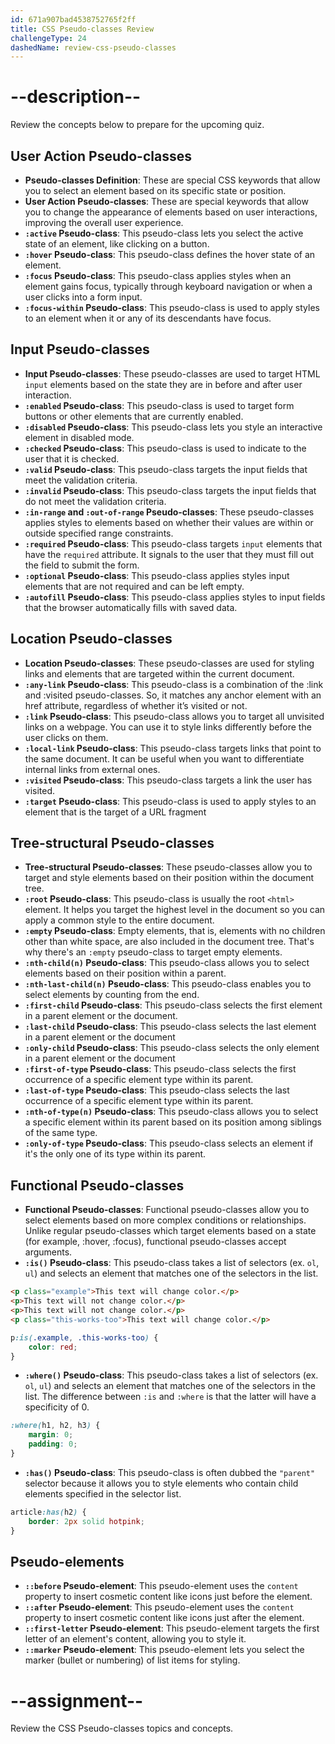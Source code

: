 ```yaml
---
id: 671a907bad4538752765f2ff
title: CSS Pseudo-classes Review
challengeType: 24
dashedName: review-css-pseudo-classes
---
```


# --description--

Review the concepts below to prepare for the upcoming quiz.

## User Action Pseudo-classes

- **Pseudo-classes Definition**: These are special CSS keywords that allow you to select an element based on its specific state or position.
- **User Action Pseudo-classes**: These are special keywords that allow you to change the appearance of elements based on user interactions, improving the overall user experience.
- **`:active` Pseudo-class**: This pseudo-class lets you select the active state of an element, like clicking on a button.
- **`:hover` Pseudo-class**: This pseudo-class defines the hover state of an element.
- **`:focus` Pseudo-class**: This pseudo-class applies styles when an element gains focus, typically through keyboard navigation or when a user clicks into a form input.
- **`:focus-within` Pseudo-class**: This pseudo-class is used to apply styles to an element when it or any of its descendants have focus.

## Input Pseudo-classes

- **Input Pseudo-classes**: These pseudo-classes are used to target HTML `input` elements based on the state they are in before and after user interaction.
- **`:enabled` Pseudo-class**: This pseudo-class is used to target form buttons or other elements that are currently enabled.
- **`:disabled` Pseudo-class**: This pseudo-class lets you style an interactive element in disabled mode.
- **`:checked` Pseudo-class**: This pseudo-class is used to indicate to the user that it is checked.
- **`:valid` Pseudo-class**: This pseudo-class targets the input fields that meet the validation criteria.
- **`:invalid` Pseudo-class**: This pseudo-class targets the input fields that do not meet the validation criteria.
- **`:in-range` and `:out-of-range` Pseudo-classes**: These pseudo-classes applies styles to elements based on whether their values are within or outside specified range constraints.
- **`:required` Pseudo-class**: This pseudo-class targets `input` elements that have the `required` attribute. It signals to the user that they must fill out the field to submit the form.
- **`:optional` Pseudo-class**: This pseudo-class applies styles input elements that are not required and can be left empty.
- **`:autofill` Pseudo-class**: This pseudo-class applies styles to input fields that the browser automatically fills with saved data.

## Location Pseudo-classes

- **Location Pseudo-classes**: These pseudo-classes are used for styling links and elements that are targeted within the current document.
- **`:any-link` Pseudo-class**: This pseudo-class is a combination of the :link and :visited pseudo-classes. So, it matches any anchor element with an href attribute, regardless of whether it’s visited or not.
- **`:link` Pseudo-class**: This pseudo-class allows you to target all unvisited links on a webpage. You can use it to style links differently before the user clicks on them.
- **`:local-link` Pseudo-class**: This pseudo-class targets links that point to the same document. It can be useful when you want to differentiate internal links from external ones.
- **`:visited` Pseudo-class**: This pseudo-class targets a link the user has visited. 
- **`:target` Pseudo-class**: This pseudo-class is used to apply styles to an element that is the target of a URL fragment 

## Tree-structural Pseudo-classes

- **Tree-structural Pseudo-classes**: These pseudo-classes allow you to target and style elements based on their position within the document tree. 
- **`:root` Pseudo-class**: This pseudo-class is usually the root `<html>` element. It helps you target the highest level in the document so you can apply a common style to the entire document.        
- **`:empty` Pseudo-class**: Empty elements, that is, elements with no children other than white space, are also included in the document tree. That's why there's an `:empty` pseudo-class to target empty elements.
- **`:nth-child(n)` Pseudo-class**: This pseudo-class allows you to select elements based on their position within a parent.
- **`:nth-last-child(n)` Pseudo-class**: This pseudo-class enables you to select elements by counting from the end.
- **`:first-child` Pseudo-class**: This pseudo-class selects the first element in a parent element or the document.
- **`:last-child` Pseudo-class**: This pseudo-class selects the last element in a parent element or the document
- **`:only-child` Pseudo-class**: This pseudo-class selects the only element in a parent element or the document
- **`:first-of-type` Pseudo-class**: This pseudo-class selects the first occurrence of a specific element type within its parent.
- **`:last-of-type` Pseudo-class**: This pseudo-class selects the last occurrence of a specific element type within its parent.
- **`:nth-of-type(n)` Pseudo-class**: This pseudo-class allows you to select a specific element within its parent based on its position among siblings of the same type.
- **`:only-of-type` Pseudo-class**: This pseudo-class selects an element if it's the only one of its type within its parent. 


## Functional Pseudo-classes

- **Functional Pseudo-classes**: Functional pseudo-classes allow you to select elements based on more complex conditions or relationships. Unlike regular pseudo-classes which target elements based on a state (for example, :hover, :focus), functional pseudo-classes accept arguments.
- **`:is()` Pseudo-class**: This pseudo-class takes a list of selectors (ex. `ol`, `ul`) and selects an element that matches one of the selectors in the list.

```html
<p class="example">This text will change color.</p>
<p>This text will not change color.</p>
<p>This text will not change color.</p>
<p class="this-works-too">This text will change color.</p>
```

```css
p:is(.example, .this-works-too) {
    color: red;
}
```

- **`:where()` Pseudo-class**: This pseudo-class takes a list of selectors (ex. `ol`, `ul`) and selects an element that matches one of the selectors in the list. The difference between `:is` and `:where` is that the latter will have a specificity of 0.

```css
:where(h1, h2, h3) {
    margin: 0;
    padding: 0;
}
```

- **`:has()` Pseudo-class**: This pseudo-class is often dubbed the `"parent"` selector because it allows you to style elements who contain child elements specified in the selector list.

```css
article:has(h2) {
    border: 2px solid hotpink;
}
```

## Pseudo-elements 

- **`::before` Pseudo-element**: This pseudo-element uses the `content` property to insert cosmetic content like icons just before the element.
- **`::after` Pseudo-element**: This pseudo-element uses the `content` property to insert cosmetic content like icons just after the element.
- **`::first-letter` Pseudo-element**: This pseudo-element targets the first letter of an element's content, allowing you to style it.
- **`::marker` Pseudo-element**: This pseudo-element lets you select the marker (bullet or numbering) of list items for styling.

# --assignment--

Review the CSS Pseudo-classes topics and concepts.
